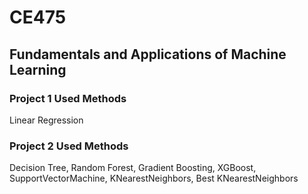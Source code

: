 # CE475

## Fundamentals and Applications of Machine Learning
### Project 1 Used Methods
Linear Regression
### Project 2 Used Methods
Decision Tree, Random Forest, Gradient Boosting, XGBoost, SupportVectorMachine, KNearestNeighbors, Best KNearestNeighbors 
